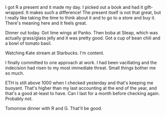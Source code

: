I got R a present and it made my day. I picked out a book and had it gift-wrapped. It makes such a difference! The present itself is not that great, but I really like taking the time to think about it and to go to a store and buy it. There's meaning here and it feels great.

Dinner out today. Got lime wings at Panko. Then boba at Steap, which was actually grass/glass jelly and it was pretty good. Got a cup of bean chili and a bowl of tomato basil.

Watching Kate stream at Starbucks. I'm content.

I finally committed to one approach at work. I had been vacillating and the indecision had risen to my most immediate threat. Small things bother me so much. 

ETH is still above 1000 when I checked yesterday and that's keeping me buoyant. That's higher than my last accounting at the end of the year, and that's a good at-least to have. Can I last for a month before checking again. Probably not.

Tomorrow dinner with R and G. That'll be good.

